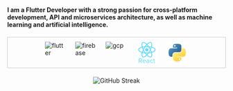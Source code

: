 <h4>I am a Flutter Developer with a strong passion for cross-platform development, API and microservices architecture, as well as machine learning and artificial intelligence.</h4>

<div style="display: flex; justify-content: center; align-items: center; border: 1px solid #ccc; padding: 10px; margin: 20px auto;">
  <img src="https://www.vectorlogo.zone/logos/flutterio/flutterio-icon.svg" alt="flutter" style="width: 50px; height: 50px; margin: 0 10px;">
  <img src="https://www.vectorlogo.zone/logos/firebase/firebase-icon.svg" alt="firebase" style="width: 50px; height: 50px; margin: 0 10px;">
  <img src="https://www.vectorlogo.zone/logos/google_cloud/google_cloud-icon.svg" alt="gcp" style="width: 50px; height: 50px; margin: 0 10px;">
  <img src="https://raw.githubusercontent.com/devicons/devicon/master/icons/react/react-original-wordmark.svg" alt="react" style="width: 50px; height: 50px; margin: 0 10px;">
  <img src="https://raw.githubusercontent.com/devicons/devicon/master/icons/python/python-original.svg" alt="python" style="width: 50px; height: 50px; margin: 0 10px;">
</div>

<p align="center">
  <img src="https://github-readme-streak-stats.herokuapp.com/?user=fr33d0s&theme=radical" alt="GitHub Streak">
</p>
